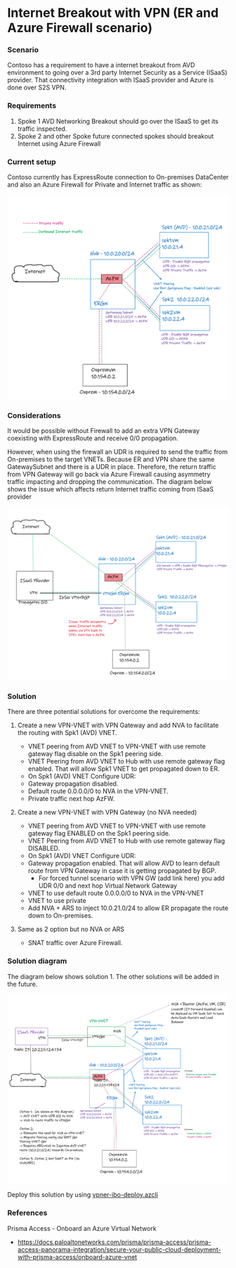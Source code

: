 # Internet Breakout with VPN (ER and Azure Firewall scenario)

### Scenario

Contoso has a requirement to have a internet breakout from AVD environment to going over a 3rd party Internet Security as a Service (ISaaS) provider. That connectivity integration with ISaaS provider and Azure is done over S2S VPN.

### Requirements

1. Spoke 1 AVD Networking Breakout should go over the ISaaS to get its traffic inspected.
2. Spoke 2 and other Spoke future connected spokes should breakout Internet using Azure Firewall

### Current setup

Contoso currently has ExpressRoute connection to On-premises DataCenter and also an Azure Firewall for Private and Internet traffic as shown:

![](./media/scenario1.png)

### Considerations

It would be possible without Firewall to add an extra VPN Gateway coexisting with ExpressRoute and receive 0/0 propagation.

However, when using the firewall an UDR is required to send the traffic from On-premises to the target VNETs. Because ER and VPN share the same GatewaySubnet and there is a UDR in place. Therefore, the return traffic from VPN Gateway will go back via Azure Firewall causing asymmetry traffic impacting and dropping the communication. The diagram below shows the issue which affects return Internet traffic coming from ISaaS provider

![](./media/scenario2.png)

### Solution

There are three potential solutions for overcome the requirements:

1) Create a new VPN-VNET with VPN Gateway and add NVA to facilitate the routing with Spk1 (AVD) VNET.
   - VNET peering from AVD VNET to VPN-VNET with use remote gateway flag disable on the Spk1 peering side.
   - VNET Peering from AVD VNET to Hub with use remote gateway flag enabled. That will allow Spk1 VNET to get propagated down to ER.
   - On Spk1 (AVD) VNET Configure UDR:
    - Gateway propagation disabled.
   - Default route 0.0.0.0/0 to NVA in the VPN-VNET.
   - Private traffic next hop AzFW.

2) Create a new VPN-VNET with VPN Gateway (no NVA needed)
   - VNET peering from AVD VNET to VPN-VNET with use remote gateway flag ENABLED on the Spk1 peering side.
   - VNET Peering from AVD VNET to Hub with use remote gateway flag DISABLED.
   - On Spk1 (AVD) VNET Configure UDR:
   - Gateway propagation enabled. That will allow AVD to learn default route from VPN Gateway in case it is getting propagated by BGP.
      - For forced tunnel scenario with VPN GW (add link here) you add UDR 0/0 and next hop Virtual Network Gateway
   - VNET to use default route 0.0.0.0/0 to NVA in the VPN-VNET
   - VNET to use private
   - Add NVA + ARS to inject 10.0.21.0/24 to allow ER propagate the route down to On-premises.

3) Same as 2 option but no NVA or ARS
   - SNAT traffic over Azure Firewall.

### Solution diagram

The diagram below shows solution 1. The other solutions will be added in the future.

![](./media/scenario3.png)

Deploy this solution by using [vpner-ibo-deploy.azcli](https://github.com/dmauser/azure-vpn-s2s/blob/main/vpn-er-ibo/scripts/vpner-ibo-deploy.azcli)

### References

Prisma Access - Onboard an Azure Virtual Network
- https://docs.paloaltonetworks.com/prisma/prisma-access/prisma-access-panorama-integration/secure-your-public-cloud-deployment-with-prisma-access/onboard-azure-vnet
